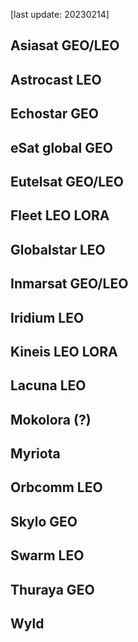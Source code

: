 [last update: 20230214]

## Asiasat GEO/LEO

## Astrocast LEO

## Echostar GEO

## eSat global GEO

## Eutelsat GEO/LEO

## Fleet LEO LORA

## Globalstar LEO

## Inmarsat GEO/LEO

## Iridium LEO

## Kineis LEO LORA

## Lacuna LEO

## Mokolora (?)

## Myriota

## Orbcomm LEO

## Skylo GEO

## Swarm LEO

## Thuraya GEO

## Wyld
